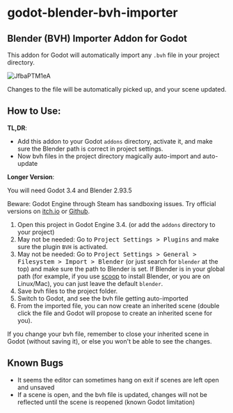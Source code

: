 # godot-blender-bvh-importer

## Blender (BVH) Importer Addon for Godot

This addon for Godot will automatically import any `.bvh` file in your project directory.

![JfbaPTM1eA](https://user-images.githubusercontent.com/32321/141242591-1496cbbd-18d5-429e-bba3-449ed9db0daf.gif)

Changes to the file will be automatically picked up, and your scene updated.

## How to Use:


**TL,DR**:

- Add this addon to your Godot `addons` directory, activate it, and make sure the Blender path is correct in project settings.
- Now bvh files in the project directory magically auto-import and auto-update


**Longer Version**:

You will need Godot 3.4 and Blender 2.93.5

Beware: Godot Engine through Steam has sandboxing issues. Try official versions on [itch.io](https://godotengine.itch.io) or [Github](https://github.com/godotengine/godot/releases/tag/3.4-stable).

1. Open this project in Godot Engine 3.4. (or add the `addons` directory to your project)
2. May not be needed: Go to <kbd>Project Settings > Plugins</kbd> and make sure the plugin `BVH` is activated.
3. May not be needed: Go to <kbd>Project Settings > General > Filesystem > Import > Blender</kbd> (or just search for `blender` at the top) and make sure the path to Blender is set. If Blender is in your global path (for example, if you use [scoop](https://scoop.sh/) to install Blender, or you are on Linux/Mac), you can just leave the default `blender`.
4. Save bvh files to the project folder.
5. Switch to Godot, and see the bvh file getting auto-imported
6. From the imported file, you can now create an inherited scene (double click the file and Godot will propose to create an inherited scene for you).

If you change your bvh file, remember to close your inherited scene in Godot (without saving it), or else you won't be able to see the changes.

## Known Bugs

- It seems the editor can sometimes hang on exit if scenes are left open and unsaved
- If a scene is open, and the bvh file is updated, changes will not be reflected until the scene is reopened (known Godot limitation)
